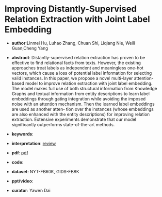 # Improving Distantly-Supervised Relation Extraction with Joint Label Embedding

- **author**:Linmei Hu, Luhao Zhang, Chuan Shi, Liqiang Nie, Weili Guan,Cheng Yang

- **abstract**: Distantly-supervised relation extraction has proven to be effective to find relational facts from texts. However, the existing approaches treat labels as independent and meaningless one-hot vectors, which cause a loss of potential label information for selecting valid instances. In this paper, we propose a novel multi-layer attention-based model to improve relation extraction with joint label embedding. The model makes full use of both structural information from Knowledge Graphs and textual information from entity descriptions to learn label embeddings through gating integration while avoiding the imposed noise with an attention mechanism. Then the learned label embeddings are used as another atten- tion over the instances (whose embeddings are also enhanced with the entity descriptions) for improving relation extraction. Extensive experiments demonstrate that our model significantly outperforms state-of-the-art methods. 

- **keywords**:

- **interpretation**: [review](https://zhuanlan.zhihu.com/p/136342889)

- **pdf**: [pdf]( https://www.aclweb.org/anthology/D19-1395.pdf )

- **code**: 

- **dataset**: NYT-FB60K, GIDS-FB8K

- **ppt/video**:

- **curator**: Yawen Dai
